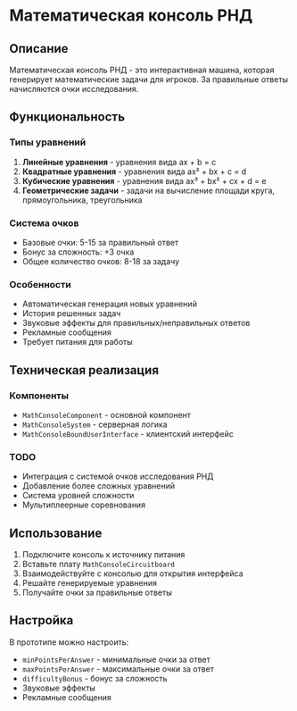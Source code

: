 # Математическая консоль РНД

## Описание
Математическая консоль РНД - это интерактивная машина, которая генерирует математические задачи для игроков. За правильные ответы начисляются очки исследования.

## Функциональность

### Типы уравнений
1. **Линейные уравнения** - уравнения вида ax + b = c
2. **Квадратные уравнения** - уравнения вида ax² + bx + c = d
3. **Кубические уравнения** - уравнения вида ax³ + bx² + cx + d = e
4. **Геометрические задачи** - задачи на вычисление площади круга, прямоугольника, треугольника

### Система очков
- Базовые очки: 5-15 за правильный ответ
- Бонус за сложность: +3 очка
- Общее количество очков: 8-18 за задачу

### Особенности
- Автоматическая генерация новых уравнений
- История решенных задач
- Звуковые эффекты для правильных/неправильных ответов
- Рекламные сообщения
- Требует питания для работы

## Техническая реализация

### Компоненты
- `MathConsoleComponent` - основной компонент
- `MathConsoleSystem` - серверная логика
- `MathConsoleBoundUserInterface` - клиентский интерфейс

### TODO
- Интеграция с системой очков исследования РНД
- Добавление более сложных уравнений
- Система уровней сложности
- Мультиплеерные соревнования

## Использование

1. Подключите консоль к источнику питания
2. Вставьте плату `MathConsoleCircuitboard`
3. Взаимодействуйте с консолью для открытия интерфейса
4. Решайте генерируемые уравнения
5. Получайте очки за правильные ответы

## Настройка

В прототипе можно настроить:
- `minPointsPerAnswer` - минимальные очки за ответ
- `maxPointsPerAnswer` - максимальные очки за ответ
- `difficultyBonus` - бонус за сложность
- Звуковые эффекты
- Рекламные сообщения
